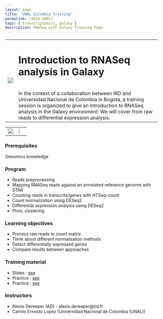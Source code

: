 ```yaml
---
layout: page
title: "UNAL Colombia Training"
permalink: /2024_UNAL/
tags: [ transcriptomics, galaxy ]
description: RNASeq with Galaxy Training Page
---
```

<table class="table-contact">
<tr>
<td><img width="100%" src="{{ site.url }}/images/trainings-rnaseq.png" alt="" />
</td>
<td>
<h1> Introduction to RNASeq analysis in Galaxy</h1><br />
In the context of a collaboration between IRD and Universidad Nacional de Colombia in Bogota, a training session is organized to give an introduction to RNASeq analysis in the Galaxy environment. We will cover from raw reads to differential expression analysis.
</td>
</tr>
</table>

<table class="table-contact">
<tr>
<td><img width="100%" src="{{ site.url }}/images/logo_ird.png" alt="" /></td>
<td><img width="30%" src="{{ site.url }}/images/logo/logo-Universidad-Nacional.png" alt="" /></td>
</tr>
</table>


### Prerequisites
Genomics knowledge

<div id="colonne1">
<h3>Program</h3>
<ul>
<li> Reads preprocessing </li>
<li> Mapping RNASeq reads against an annotated reference genome with STAR </li>
<li> Counting reads in transcrits/genes with HTSeq-count </li>
<li> Count normalization using DESeq2 </li>
<li> Differential expression analysis using DESeq2 </li>
<li> Plots, clustering </li>
</ul>
</div>

<div id="colonne2">
<h3>Learning objectives</h3>
<ul>
<li>Process raw reads to count matrix </li>
<li>Think about different normalisation methods</li>
<li>Detect differentially expressed genes</li>
<li>Compare results between approaches</li>
</ul>
</div>

<div id="colonne3">
<h3>Training material</h3>
<ul>
<li>Slides : <a target="_blank" href="{{ site.url }}files/analyse_rnaseq_2023.pdf">see</a></li>
<li>Practice : <a target="_blank" href="{{ site.url }}/linux/rnaseqPractice">see</a> </li>
<li>Practice : <a target="_blank" href="{{ site.url }}/linux/Analyse_Count_Diane.pdf">see</a> </li>
</ul>
</div>

<div id="nextInline" class="clearfix">
<h3>Instructors</h3>
<ul>
    <li>Alexis Dereeper (AD) - alexis.dereeper@ird.fr </li>
    <li>Camilo Ernesto Lopez (Universidad Nacional de Colombia (UNAL))</li>
</ul>

</div>




